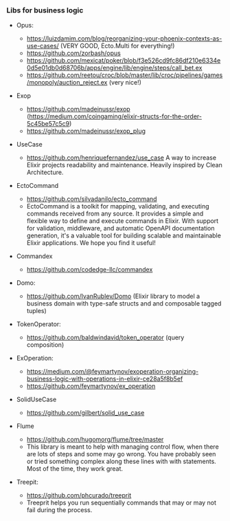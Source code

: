 ### Libs for business logic

- Opus:

  - https://luizdamim.com/blog/reorganizing-your-phoenix-contexts-as-use-cases/ (VERY GOOD, Ecto.Multi for everything!)
  - https://github.com/zorbash/opus
  - https://github.com/mexicat/poker/blob/f3e526cd9fc86df210e6334e0d5e01db0d68706b/apps/engine/lib/engine/steps/call_bet.ex
  - https://github.com/reetou/croc/blob/master/lib/croc/pipelines/games/monopoly/auction_reject.ex (very nice!)

- Exop

  - https://github.com/madeinussr/exop (https://medium.com/coingaming/elixir-structs-for-the-order-5c45be57c5c9)
  - https://github.com/madeinussr/exop_plug

- UseCase

  - https://github.com/henriquefernandez/use_case
    A way to increase Elixir projects readability and maintenance. Heavily inspired by Clean Architecture.

- EctoCommand
  - https://github.com/silvadanilo/ecto_command
  - EctoCommand is a toolkit for mapping, validating, and executing commands received from any source. It provides a simple and flexible way to define and execute commands in Elixir. With support for validation, middleware, and automatic OpenAPI documentation generation, it's a valuable tool for building scalable and maintainable Elixir applications. We hope you find it useful!

- Commandex

  - https://github.com/codedge-llc/commandex

- Domo:

  - https://github.com/IvanRublev/Domo (Elixir library to model a business domain with type-safe structs and and composable tagged tuples)

- TokenOperator:

  - https://github.com/baldwindavid/token_operator (query composition)

- ExOperation:

  - https://medium.com/@feymartynov/exoperation-organizing-business-logic-with-operations-in-elixir-ce28a5f8b5ef
  - https://github.com/feymartynov/ex_operation

- SolidUseCase

  - https://github.com/gilbert/solid_use_case

- Flume

  - https://github.com/hugomorg/flume/tree/master
  - This library is meant to help with managing control flow, when there are lots of steps and some may go wrong. You have probably seen or tried something complex along these lines with with statements. Most of the time, they work great.

- Treepit:
  - https://github.com/phcurado/treeprit
  - Treeprit helps you run sequentially commands that may or may not fail during the process.
